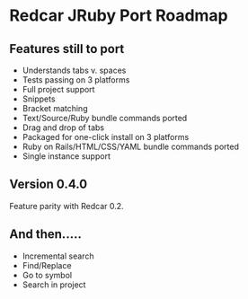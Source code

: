 
Redcar JRuby Port Roadmap
=========================

Features still to port
-----------------------

  * Understands tabs v. spaces
  * Tests passing on 3 platforms
  * Full project support
  * Snippets
  * Bracket matching
  * Text/Source/Ruby bundle commands ported
  * Drag and drop of tabs
  * Packaged for one-click install on 3 platforms
  * Ruby on Rails/HTML/CSS/YAML bundle commands ported
  * Single instance support
  
Version 0.4.0
-------------

Feature parity with Redcar 0.2.

And then.....
-------------

  * Incremental search
  * Find/Replace
  * Go to symbol
  * Search in project





